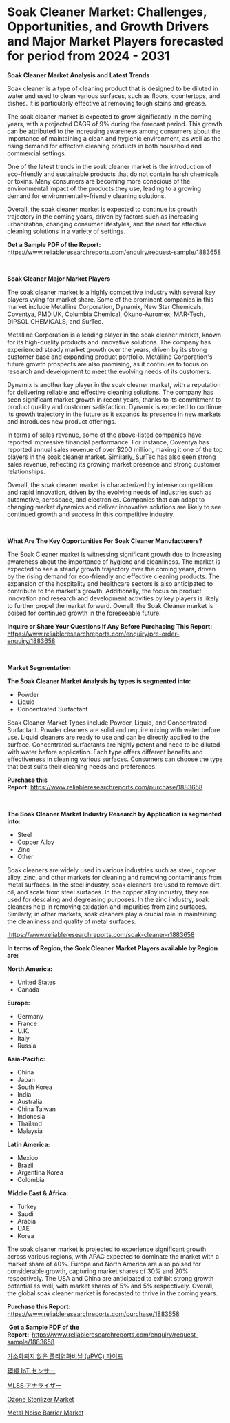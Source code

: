 <p><h1>Soak Cleaner Market: Challenges, Opportunities, and Growth Drivers and Major Market Players forecasted for period from 2024 - 2031</h1></p><p><strong>Soak Cleaner Market Analysis and Latest Trends</strong></p>
<p><p>Soak cleaner is a type of cleaning product that is designed to be diluted in water and used to clean various surfaces, such as floors, countertops, and dishes. It is particularly effective at removing tough stains and grease.</p><p>The soak cleaner market is expected to grow significantly in the coming years, with a projected CAGR of 9% during the forecast period. This growth can be attributed to the increasing awareness among consumers about the importance of maintaining a clean and hygienic environment, as well as the rising demand for effective cleaning products in both household and commercial settings.</p><p>One of the latest trends in the soak cleaner market is the introduction of eco-friendly and sustainable products that do not contain harsh chemicals or toxins. Many consumers are becoming more conscious of the environmental impact of the products they use, leading to a growing demand for environmentally-friendly cleaning solutions.</p><p>Overall, the soak cleaner market is expected to continue its growth trajectory in the coming years, driven by factors such as increasing urbanization, changing consumer lifestyles, and the need for effective cleaning solutions in a variety of settings.</p></p>
<p><strong>Get a Sample PDF of the Report:&nbsp;</strong> <a href="https://www.reliableresearchreports.com/enquiry/request-sample/1883658">https://www.reliableresearchreports.com/enquiry/request-sample/1883658</a></p>
<p>&nbsp;</p>
<p><strong>Soak Cleaner Major Market Players</strong></p>
<p><p>The soak cleaner market is a highly competitive industry with several key players vying for market share. Some of the prominent companies in this market include Metalline Corporation, Dynamix, New Star Chemicals, Coventya, PMD UK, Columbia Chemical, Okuno-Auromex, MAR-Tech, DIPSOL CHEMICALS, and SurTec.</p><p>Metalline Corporation is a leading player in the soak cleaner market, known for its high-quality products and innovative solutions. The company has experienced steady market growth over the years, driven by its strong customer base and expanding product portfolio. Metalline Corporation's future growth prospects are also promising, as it continues to focus on research and development to meet the evolving needs of its customers.</p><p>Dynamix is another key player in the soak cleaner market, with a reputation for delivering reliable and effective cleaning solutions. The company has seen significant market growth in recent years, thanks to its commitment to product quality and customer satisfaction. Dynamix is expected to continue its growth trajectory in the future as it expands its presence in new markets and introduces new product offerings.</p><p>In terms of sales revenue, some of the above-listed companies have reported impressive financial performance. For instance, Coventya has reported annual sales revenue of over $200 million, making it one of the top players in the soak cleaner market. Similarly, SurTec has also seen strong sales revenue, reflecting its growing market presence and strong customer relationships.</p><p>Overall, the soak cleaner market is characterized by intense competition and rapid innovation, driven by the evolving needs of industries such as automotive, aerospace, and electronics. Companies that can adapt to changing market dynamics and deliver innovative solutions are likely to see continued growth and success in this competitive industry.</p></p>
<p>&nbsp;</p>
<p><strong>What Are The Key Opportunities For Soak Cleaner Manufacturers?</strong></p>
<p><p>The Soak Cleaner market is witnessing significant growth due to increasing awareness about the importance of hygiene and cleanliness. The market is expected to see a steady growth trajectory over the coming years, driven by the rising demand for eco-friendly and effective cleaning products. The expansion of the hospitality and healthcare sectors is also anticipated to contribute to the market's growth. Additionally, the focus on product innovation and research and development activities by key players is likely to further propel the market forward. Overall, the Soak Cleaner market is poised for continued growth in the foreseeable future.</p></p>
<p><strong>Inquire or Share Your Questions If Any Before Purchasing This Report:</strong> <a href="https://www.reliableresearchreports.com/enquiry/pre-order-enquiry/1883658">https://www.reliableresearchreports.com/enquiry/pre-order-enquiry/1883658</a></p>
<p>&nbsp;</p>
<p><strong>Market Segmentation</strong></p>
<p><strong>The Soak Cleaner Market Analysis by types is segmented into:</strong></p>
<p><ul><li>Powder</li><li>Liquid</li><li>Concentrated Surfactant</li></ul></p>
<p><p>Soak Cleaner Market Types include Powder, Liquid, and Concentrated Surfactant. Powder cleaners are solid and require mixing with water before use. Liquid cleaners are ready to use and can be directly applied to the surface. Concentrated surfactants are highly potent and need to be diluted with water before application. Each type offers different benefits and effectiveness in cleaning various surfaces. Consumers can choose the type that best suits their cleaning needs and preferences.</p></p>
<p><strong>Purchase this Report:&nbsp;</strong><a href="https://www.reliableresearchreports.com/purchase/1883658">https://www.reliableresearchreports.com/purchase/1883658</a></p>
<p>&nbsp;</p>
<p><strong>The Soak Cleaner Market Industry Research by Application is segmented into:</strong></p>
<p><ul><li>Steel</li><li>Copper Alloy</li><li>Zinc</li><li>Other</li></ul></p>
<p><p>Soak cleaners are widely used in various industries such as steel, copper alloy, zinc, and other markets for cleaning and removing contaminants from metal surfaces. In the steel industry, soak cleaners are used to remove dirt, oil, and scale from steel surfaces. In the copper alloy industry, they are used for descaling and degreasing purposes. In the zinc industry, soak cleaners help in removing oxidation and impurities from zinc surfaces. Similarly, in other markets, soak cleaners play a crucial role in maintaining the cleanliness and quality of metal surfaces.</p></p>
<p><a href="https://www.reliableresearchreports.com/soak-cleaner-r1883658">&nbsp;https://www.reliableresearchreports.com/soak-cleaner-r1883658</a></p>
<p><strong>In terms of Region, the Soak Cleaner Market Players available by Region are:</strong></p>
<p>
    <p> <strong> North America: </strong>
        <ul>
            <li>United States</li>
            <li>Canada</li>
        </ul>
        </p> 
    <p> <strong> Europe: </strong>
        <ul>
            <li>Germany</li>
            <li>France</li>
            <li>U.K.</li>
            <li>Italy</li>
            <li>Russia</li>
        </ul>
        </p> 
    <p> <strong> Asia-Pacific: </strong>
        <ul>
            <li>China</li>
            <li>Japan</li>
            <li>South Korea</li>
            <li>India</li>
            <li>Australia</li>
            <li>China Taiwan</li>
            <li>Indonesia</li>
            <li>Thailand</li>
            <li>Malaysia</li>
        </ul>
        </p> 
    <p> <strong> Latin America: </strong>
        <ul>
            <li>Mexico</li>
            <li>Brazil</li>
            <li>Argentina Korea</li>
            <li>Colombia</li>
        </ul>
        </p> 
    <p> <strong> Middle East & Africa: </strong>
        <ul>
            <li>Turkey</li>
            <li>Saudi</li>
            <li>Arabia</li>
            <li>UAE</li>
            <li>Korea</li>
        </ul>
    </p>
    </p>
<p><p>The soak cleaner market is projected to experience significant growth across various regions, with APAC expected to dominate the market with a market share of 40%. Europe and North America are also poised for considerable growth, capturing market shares of 30% and 20% respectively. The USA and China are anticipated to exhibit strong growth potential as well, with market shares of 5% and 5% respectively. Overall, the global soak cleaner market is forecasted to thrive in the coming years.</p></p>
<p><strong>Purchase this Report: </strong><a href="https://www.reliableresearchreports.com/purchase/1883658">https://www.reliableresearchreports.com/purchase/1883658</a></p>
<p>&nbsp;<strong>Get a Sample PDF of the Report:&nbsp;&nbsp;</strong><a href="https://www.reliableresearchreports.com/enquiry/request-sample/1883658">https://www.reliableresearchreports.com/enquiry/request-sample/1883658</a></p>
<p><strong></strong></p>
<p><p><a href="https://medium.com/@jordybecker/%EC%96%B8%ED%94%8C%EB%9D%BC%EC%8A%A4%ED%8B%B1%ED%99%94%EB%90%9C-%ED%8F%B4%EB%A6%AC%EB%B9%84%EB%8B%90-%ED%81%B4%EB%A1%9C%EB%9D%BC%EC%9D%B4%EB%93%9C-upvc-%ED%8C%8C%EC%9D%B4%ED%94%84-%EC%8B%9C%EC%9E%A5-2024%EB%85%84%EB%B6%80%ED%84%B0-2031%EB%85%84%EA%B9%8C%EC%A7%80%EC%9D%98-%EA%B8%80%EB%A1%9C%EB%B2%8C-%EC%8B%9C%EC%9E%A5-%EB%8F%99%ED%96%A5-%EB%B0%8F-%ED%8C%90%EB%A7%A4-%EB%8F%99%ED%96%A5-afc8a3e1133f">가소화되지 않은 폴리염화비닐 (uPVC) 파이프</a></p><p><a href="https://medium.com/@rockcod61/%E7%92%B0%E5%A2%83iot%E3%82%BB%E3%83%B3%E3%82%B5%E3%83%BC%E5%B8%82%E5%A0%B4-%E3%82%B0%E3%83%AD%E3%83%BC%E3%83%90%E3%83%AB%E5%B8%82%E5%A0%B4%E5%8B%95%E5%90%91%E3%81%A8%E8%B2%A9%E5%A3%B2%E3%83%88%E3%83%AC%E3%83%B3%E3%83%892024%E5%B9%B4%E3%81%8B%E3%82%892031%E5%B9%B4%E3%81%BE%E3%81%A7-a8915e862c1b">環境 IoT センサー</a></p><p><a href="https://medium.com/@rockcod61/%E3%82%B0%E3%83%AD%E3%83%BC%E3%83%90%E3%83%ABmlss%E3%82%A2%E3%83%8A%E3%83%A9%E3%82%A4%E3%82%B6%E3%83%BC%E5%B8%82%E5%A0%B4%E3%82%BB%E3%82%AF%E3%82%BF%E3%83%BC-%E7%A8%AE%E9%A1%9E-%E3%82%A2%E3%83%97%E3%83%AA%E3%82%B1%E3%83%BC%E3%82%B7%E3%83%A7%E3%83%B3-%E5%B8%82%E5%A0%B4%E3%83%97%E3%83%AC%E3%83%BC%E3%83%A4%E3%83%BC%E6%88%A6%E7%95%A5-%E5%9C%B0%E5%9F%9F%E6%88%90%E9%95%B7%E3%81%AE%E6%B4%9E%E5%AF%9F-%E5%B0%86%E6%9D%A5%E3%81%AE%E4%BA%88%E6%B8%AC-2024%E5%B9%B4-2031%E5%B9%B4-719424e554fa">MLSS アナライザー</a></p><p><a href="https://github.com/gulaimolin/Market-Research-Report-List-5/blob/main/ozone-sterilizer-market.md">Ozone Sterilizer Market</a></p><p><a href="https://github.com/mauripalmi/Market-Research-Report-List-3/blob/main/metal-noise-barrier-market.md">Metal Noise Barrier Market</a></p></p>